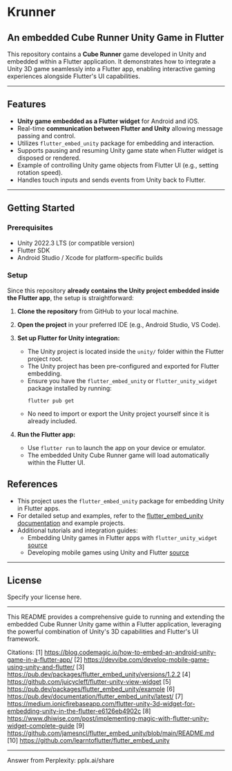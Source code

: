 # Krunner
## An embedded Cube Runner Unity Game in Flutter

This repository contains a **Cube Runner** game developed in Unity and embedded within a Flutter application. It demonstrates how to integrate a Unity 3D game seamlessly into a Flutter app, enabling interactive gaming experiences alongside Flutter's UI capabilities.

---

## Features

- **Unity game embedded as a Flutter widget** for Android and iOS.
- Real-time **communication between Flutter and Unity** allowing message passing and control.
- Utilizes `flutter_embed_unity` package for embedding and interaction.
- Supports pausing and resuming Unity game state when Flutter widget is disposed or rendered.
- Example of controlling Unity game objects from Flutter UI (e.g., setting rotation speed).
- Handles touch inputs and sends events from Unity back to Flutter.

---

## Getting Started

### Prerequisites

- Unity 2022.3 LTS (or compatible version)
- Flutter SDK
- Android Studio / Xcode for platform-specific builds

### Setup

Since this repository **already contains the Unity project embedded inside the Flutter app**, the setup is straightforward:

1. **Clone the repository** from GitHub to your local machine.

2. **Open the project** in your preferred IDE (e.g., Android Studio, VS Code).

3. **Set up Flutter for Unity integration:**

   - The Unity project is located inside the `unity/` folder within the Flutter project root.
   - The Unity project has been pre-configured and exported for Flutter embedding.
   - Ensure you have the `flutter_embed_unity` or `flutter_unity_widget` package installed by running:
     ```
     flutter pub get
     ```
   - No need to import or export the Unity project yourself since it is already included.

4. **Run the Flutter app:**

   - Use `flutter run` to launch the app on your device or emulator.
   - The embedded Unity Cube Runner game will load automatically within the Flutter UI.

## References

- This project uses the `flutter_embed_unity` package for embedding Unity in Flutter apps.
- For detailed setup and examples, refer to the [flutter_embed_unity documentation](https://pub.dev/packages/flutter_embed_unity) and example projects.
- Additional tutorials and integration guides:
  - Embedding Unity games in Flutter apps with `flutter_unity_widget` [source](https://blog.codemagic.io/how-to-embed-an-android-unity-game-in-a-flutter-app/)
  - Developing mobile games using Unity and Flutter [source](https://devvibe.com/develop-mobile-game-using-unity-and-flutter/)

---

## License

Specify your license here.

---

This README provides a comprehensive guide to running and extending the embedded Cube Runner Unity game within a Flutter application, leveraging the powerful combination of Unity's 3D capabilities and Flutter's UI framework.

Citations:
[1] https://blog.codemagic.io/how-to-embed-an-android-unity-game-in-a-flutter-app/
[2] https://devvibe.com/develop-mobile-game-using-unity-and-flutter/
[3] https://pub.dev/packages/flutter_embed_unity/versions/1.2.2
[4] https://github.com/juicycleff/flutter-unity-view-widget
[5] https://pub.dev/packages/flutter_embed_unity/example
[6] https://pub.dev/documentation/flutter_embed_unity/latest/
[7] https://medium.ionicfirebaseapp.com/flutter-unity-3d-widget-for-embedding-unity-in-the-flutter-e6126eb4902c
[8] https://www.dhiwise.com/post/implementing-magic-with-flutter-unity-widget-complete-guide
[9] https://github.com/jamesncl/flutter_embed_unity/blob/main/README.md
[10] https://github.com/learntoflutter/flutter_embed_unity

---
Answer from Perplexity: pplx.ai/share